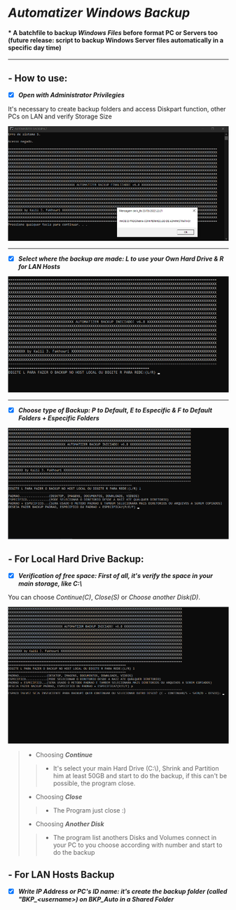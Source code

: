# **_Automatizer Windows Backup_**

#### * A batchfile to backup _Windows Files_  before format PC or Servers too (future release: script to backup Windows Server files automatically in a specific day time)

---

## - How to use:

- [X] **_Open with Administrator Privilegies_**

It's necessary to create backup folders and access Diskpart function, other PCs on LAN and verify Storage Size

<img src=.\img\adm-startup.png>

---

- [X] **_Select where the backup are made: L to use your Own Hard Drive & R for LAN Hosts_**

<img src=.\img\select.png>

---

- [X] **_Choose type of Backup: P to Default, E to Especific & F to Default Folders + Especific Folders_**

<img src=.\img\type.png>

## - For Local Hard Drive Backup:

- [X] **_Verification of free space: First of all, it's verify the space in your main storage, like C:\\_**

You can choose _Continue(C)_, _Close(S)_ or _Choose another Disk(D)_.

<img src=.\img\verify.png>

> - Choosing **_Continue_**
>> - It's select your main Hard Drive (C:\\), Shrink and Partition him at least 50GB and start to do the backup, if this can't be possible, the program close.
>
> - Choosing **_Close_**
>> - The Program just close :)
>
> - Choosing **_Another Disk_**
>> - The program list anothers Disks and Volumes connect in your PC to you choose according with number and start to do the backup

## - For LAN Hosts Backup

- [X] **_Write IP Address or PC's ID name: it's create the backup folder (called "BKP\_\<username>) on BKP\_Auto in a Shared Folder_**